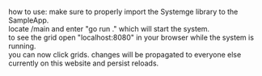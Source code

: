 how to use:
make sure to properly import the Systemge library to the SampleApp.  
locate /main and enter "go run ." which will start the system.  
to see the grid open "localhost:8080" in your browser while the system is running.  
you can now click grids. changes will be propagated to everyone else currently on this website and persist reloads.  
